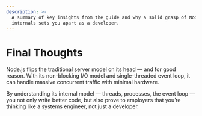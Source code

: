 ```yaml
---
description: >-
  A summary of key insights from the guide and why a solid grasp of Node.js
  internals sets you apart as a developer.
---
```


# Final Thoughts

Node.js flips the traditional server model on its head — and for good reason. With its non-blocking I/O model and single-threaded event loop, it can handle massive concurrent traffic with minimal hardware.

By understanding its internal model — threads, processes, the event loop — you not only write better code, but also prove to employers that you’re thinking like a systems engineer, not just a developer.

